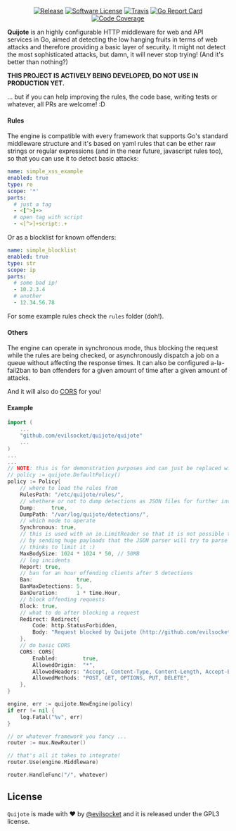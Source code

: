 <p align="center">
  <p align="center">
    <a href="https://github.com/evilsocket/quijote/releases/latest"><img alt="Release" src="https://img.shields.io/github/release/evilsocket/quijote.svg?style=flat-square"></a>
    <a href="https://github.com/evilsocket/quijote/blob/master/LICENSE.md"><img alt="Software License" src="https://img.shields.io/badge/license-GPL3-brightgreen.svg?style=flat-square"></a>
    <a href="https://travis-ci.org/evilsocket/quijote"><img alt="Travis" src="https://img.shields.io/travis/evilsocket/quijote/master.svg?style=flat-square"></a>
    <a href="https://goreportcard.com/report/github.com/evilsocket/quijote"><img alt="Go Report Card" src="https://goreportcard.com/badge/github.com/evilsocket/quijote?style=flat-square&fuckgithubcache=1"></a>
    <a href="https://codecov.io/gh/evilsocket/quijote"><img alt="Code Coverage" src="https://img.shields.io/codecov/c/github/evilsocket/quijote/master.svg?style=flat-square"></a>
  </p>
</p>

**Quijote** is an highly configurable HTTP middleware for web and API services in Go, aimed at detecting the low hanging 
fruits in terms of web attacks and therefore providing a basic layer of security. It might not detect the most sophisticated 
attacks, but damn, it will never stop trying! (And it's better than nothing?)

**THIS PROJECT IS ACTIVELY BEING DEVELOPED, DO NOT USE IN PRODUCTION YET.** 

... but if you can help improving the rules, the code base, writing tests or whatever, all PRs are welcome! :D

#### Rules

The engine is compatible with every framework that supports Go's standard middleware structure and it's based on yaml rules 
that can be ether raw strings or regular expressions (and in the near future, javascript rules too), so that you can use 
it to detect basic attacks:

```yaml
name: simple_xss_example
enabled: true
type: re
scope: '*'
parts:
  # just a tag
  - <[^>]+>
  # open tag with script
  - <[^>]+script:.+
```

Or as a blocklist for known offenders:

```yaml
name: simple_blocklist
enabled: true
type: str
scope: ip
parts:
  # some bad ip!
  - 10.2.3.4
  # another
  - 12.34.56.78
```

For some example rules check the `rules` folder (doh!).

#### Others

The engine can operate in synchronous mode, thus blocking the request while the rules are being checked, or asynchronously dispatch
a job on a queue without affecting the response times. It can also be configured a-la-fail2ban to ban offenders for a given amount of time after a given amount of attacks.

And it will also do [CORS](https://developer.mozilla.org/it/docs/Web/HTTP/CORS) for you!

#### Example

```go
import (
    ...
    "github.com/evilsocket/quijote/quijote"
    ...
)
...
...
// NOTE: this is for demonstration purposes and can just be replaced with:
// policy := quijote.DefaultPolicy()
policy := Policy{
	// where to load the rules from 
	RulesPath: "/etc/quijote/rules/",
	// whethere or not to dump detections as JSON files for further investigation
	Dump:     true,
	DumpPath: "/var/log/quijote/detections/",
	// which mode to operate
	Synchronous: true,
	// this is used with an io.LimitReader so that it is not possible to DoS what we're protecting
	// by sending huge payloads that the JSON parser will try to parse because almost nobody ever
	// thinks to limit it :)
	MaxBodySize: 1024 * 1024 * 50, // 50MB
	// log incidents
	Report: true,
	// ban for an hour offending clients after 5 detections
	Ban:              true,
	BanMaxDetections: 5,
	BanDuration:      1 * time.Hour,
	// block offending requests
	Block: true,
	// what to do after blocking a request
	Redirect: Redirect{
		Code: http.StatusForbidden,
		Body: "Request blocked by Quijote (http://github.com/evilsocket/quijote).",
	},
	// do basic CORS
	CORS: CORS{
		Enabled:        true,
		AllowedOrigin:  "*",
		AllowedHeaders: "Accept, Content-Type, Content-Length, Accept-Encoding, X-CSRF-Token, Authorization",
		AllowedMethods: "POST, GET, OPTIONS, PUT, DELETE",
	},
}

engine, err := quijote.NewEngine(policy)
if err != nil {
    log.Fatal("%v", err)
}

// or whatever framework you fancy ...
router := mux.NewRouter()

// that's all it takes to integrate!
router.Use(engine.Middleware)

router.HandleFunc("/", whatever)
```

## License

`Quijote` is made with ♥  by [@evilsocket](https://twitter.com/evilsocket) and it is released under the GPL3 license.
